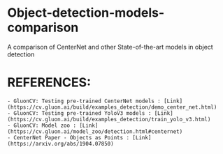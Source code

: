 # Object-detection-models-comparison
A comparison of CenterNet and other State-of-the-art models in object detection


# REFERENCES:
	- GluonCV: Testing pre-trained CenterNet models : [Link](https://cv.gluon.ai/build/examples_detection/demo_center_net.html)
	- GluonCV: Testing pre-trained YoloV3 models : [Link](https://cv.gluon.ai/build/examples_detection/train_yolo_v3.html)
	- GluonCV: Model zoo : [Link](https://cv.gluon.ai/model_zoo/detection.html#centernet)
	- CenterNet Paper - Objects as Points : [Link](https://arxiv.org/abs/1904.07850)
